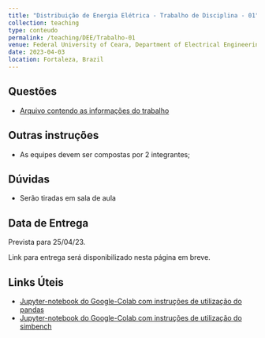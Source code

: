 ```yaml
---
title: "Distribuição de Energia Elétrica - Trabalho de Disciplina - 01"
collection: teaching
type: conteudo
permalink: /teaching/DEE/Trabalho-01
venue: Federal University of Ceara, Department of Electrical Engineering
date: 2023-04-03
location: Fortaleza, Brazil
---
```


## Questões
- [Arquivo contendo as informações do trabalho](https://docs.google.com/document/d/1rZPgVSjp1CR5KCPMGDGaIfzsNzKyyUHYXA1eY2Wj0v4/edit?usp=sharing)

## Outras instruções
- As equipes devem ser compostas por 2 integrantes;

## Dúvidas
- Serão tiradas em sala de aula

## Data de Entrega
Prevista para 25/04/23.

Link para entrega será disponibilizado nesta página em breve.

## Links Úteis
- [Jupyter-notebook do Google-Colab com instruções de utilização do pandas](https://drive.google.com/file/d/1k4QSyiyelzPzaKmUnE3TBMi60gMUmmcf/view?usp=sharing)
- [Jupyter-notebook do Google-Colab com instruções de utilização do simbench](https://colab.research.google.com/drive/1Lpl4ToMADCYU4Uy_HQlmLGVxZVE77jn8?usp=sharing)
